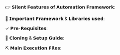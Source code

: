 👉 𝗦𝗶𝗹𝗲𝗻𝘁 𝗙𝗲𝗮𝘁𝘂𝗿𝗲𝘀 𝗼𝗳 𝗔𝘂𝘁𝗼𝗺𝗮𝘁𝗶𝗼𝗻 𝗙𝗿𝗮𝗺𝗲𝘄𝗼𝗿𝗸:

📐 𝗜𝗺𝗽𝗼𝗿𝘁𝗮𝗻𝘁 𝗙𝗿𝗮𝗺𝗲𝘄𝗼𝗿𝗸 & 𝗟𝗶𝗯𝗿𝗮𝗿𝗶𝗲𝘀 𝘂𝘀𝗲𝗱:

✓ 𝗣𝗿𝗲-𝗥𝗲𝗾𝘂𝗶𝘀𝗶𝘁𝗲𝘀:

🎲 𝗖𝗹𝗼𝗻𝗶𝗻𝗴 & 𝗦𝗲𝘁𝘂𝗽 𝗚𝘂𝗶𝗱𝗲:

⛏ 𝗠𝗮𝗶𝗻 𝗘𝘅𝗲𝗰𝘂𝘁𝗶𝗼𝗻 𝗙𝗶𝗹𝗲𝘀:
